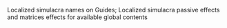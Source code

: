Localized simulacra names on Guides; Localized simulacra passive effects and matrices effects for available global contents